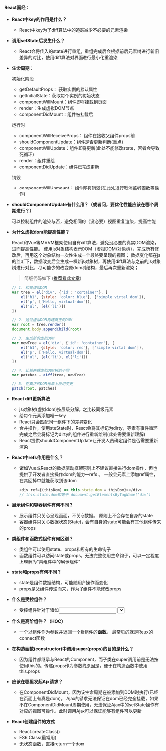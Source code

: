 #### React面经：

+ **React中key的作用是什么？**

  + React中key为了diff算法中的追踪减少不必要的元素渲染

+ **调用setState后发生什么？** 

  + React会将传入的state进行重组，重组完成后会根据前后元素树进行新旧差异的对比，使用diff算法对界面进行最小化重渲染

+ **生命周期**：

  初始化阶段

  + getDefaultProps： 获取实例的默认属性
  + getInitialState：获取每个实例的初始状态
  + componentWillMount：组件即将挂载到页面
  + render：生成虚拟DOM节点
  + componentDidMount：组件被挂载后

  运行时

  + componentWillReceiveProps： 组件在接收父组件props前
  + shouldComponentUpdate：组件是否更新判断(重点)
  + componentWillUpdate：组件即将更新(此处不能修改state，否者会导致死循环)
  + render：组件重绘
  + componentDidUpdate：组件已完成更新

  销毁

  + componentWillUnmount： 组件即将销毁(在此处进行取消监听函数等操作)

+ **shouldComponentUpdate有什么用？（或者问，要优化性能应该在哪个周期进行？）**

  可以控制组件的渲染与否，避免相同的（没必要）视图重复渲染，提高性能

  

+ **为什么虚拟dom能提高性能？**

  React和Vue等MVVM框架使用自有diff算法，避免没必要的真实DOM渲染，进而提高性能。    使用js对象结构表示DOM（虚拟DOM/对象树），完成所有修改后，再用这个对象结构一次性生成一个最终要呈现的视图； 数据变化都在js的监听下，数据改变后会生成一棵新js对象树，再使用diff算法与之前的js对象树进行对比，尽可能少的改变原dom树结构，最后再次重新渲染；

  >  简版代码如下 ([推荐看此文章](https://www.zhihu.com/question/29504639?sort=created))

  ```js
  // 1. 构建虚拟DOM
  var tree = el('div', {'id': 'container'}, [
      el('h1', {style: 'color: blue'}, ['simple virtal dom']),
      el('p', ['Hello, virtual-dom']),
      el('ul', [el('li')])
  ])
  
  // 2. 通过虚拟DOM构建真正的DOM
  var root = tree.render()
  document.body.appendChild(root)
  
  // 3. 生成新的虚拟DOM
  var newTree = el('div', {'id': 'container'}, [
      el('h1', {style: 'color: red'}, ['simple virtal dom']),
      el('p', ['Hello, virtual-dom']),
      el('ul', [el('li'), el('li')])
  ])
  
  // 4. 比较两棵虚拟DOM树的不同
  var patches = diff(tree, newTree)
  
  // 5. 在真正的DOM元素上应用变更
  patch(root, patches)
  ```

  

+ **React diff更新算法**

  + js对象树(虚拟dom)按层级分解，之比较同级元素
  + 给每个元素添加唯一key
  + React只会匹配同一组件下的差异变化
  + 合并操作，使用steState时，React会将其标记为dirty，等素有事件循环完成之后会将标记为dirty的组件进行重新绘制(此处需要重新理解)
  + React提供shouldComponentUpdate让开发人员确定组件是否需要重新渲染

+ **React中refs作用是什么？**

  + 诸如Vue或React的数据驱动框架原则上不建议直接进行dom操作，但也提供了开发者直接操作dom的能力—refs  。 一般会元素上添加ref属性，在其回掉中就能获取到该dom

    ```js
    <div ref={(thisDom) => this.state.dom = thisDom}></div>
    // this.state.dom即等于 document.getElementsByTagName('div')
    ```

+ **展示组件和容器组件有何不同？**
  + 展示组件只关心呈现画面，不关心数据。 原则上不会存在自身的state
  + 容器组件只关心数据状态(State)，会有自身的state可能会有其他组件传来的props
+ **类组件和函数式组件有何区别？**
  + 类组件可以使用state、props和所有的生命钩子
  + 函数组件可以访问state或props，无法完整使用生命钩子，可以一定程度上理解为"类组件中的展示组件"
+ **state和props有何不同？**
  + state是组件数据结构，可能随用户操作而变化
  + props是父组件传递而来，作为子组件不能修改props
+ **什么是受控组件？**
  + 受控组件针对于诸如<input> <select> <texarea>等表单元素。由于这些元素自身会维护自身的数据状态(即元素本身会自动获取数据)，并在界面做相应变化。 在React中所有的数据状态都应该有state同意管理，在改变<input>的值时应该使用onchange事件进行state的修改，把input的值作为一个由React的操作，这样的组件叫"受控组件"，且推荐使用受控组件
+ **什么是高阶组件？（HOC）**
  + 一个以组件作为参数并返回一个新组件的**函数**。 最常见的就是Reux的connect函数
+ **在构造函数(constructor)中调用super(props)的目的是什么？**
  + 因为组件都继承与React的Component，而子类在super调用前是无法按使用this的。传递props作为参数的原因是，便于在构造函数中使用this.props
+ **应该在哪里发起Ajx请求？**
  + 在ComponentDidMount，因为该生命周期在被添加到DOM时执行(已经在页面上有真是dom)。  Ajax的请求无法保证在dom已经完全挂载，如果不在ComponentDidMount周期使用，无法保证Ajax中的setState操作有对应的视图可操作。此时调用Ajax可以保证能够有组件可以更新

+ **React创建组件的方式**
  + React.createClass()
  + ES6 Class(最常用)
  + 无状态函数，直接return一个dom